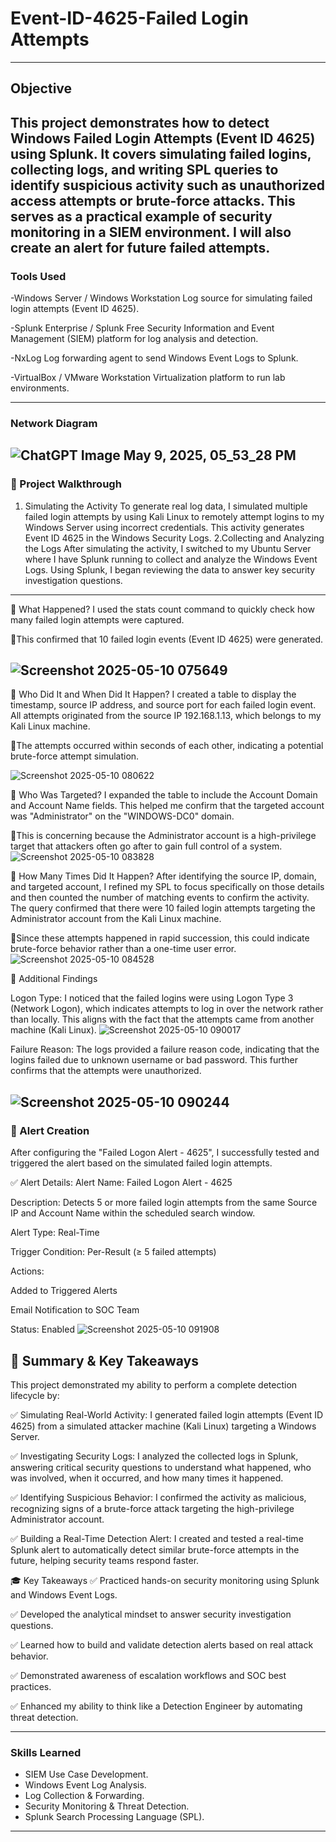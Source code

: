 # Event-ID-4625-Failed Login Attempts
---
## Objective
This project demonstrates how to detect Windows Failed Login Attempts (Event ID 4625) using Splunk. It covers simulating failed logins, collecting logs, and writing SPL queries to identify suspicious activity such as unauthorized access attempts or brute-force attacks. This serves as a practical example of security monitoring in a SIEM environment. I will also create an alert for future failed attempts.
---
### Tools Used
-Windows Server / Windows Workstation
Log source for simulating failed login attempts (Event ID 4625).

-Splunk Enterprise / Splunk Free
Security Information and Event Management (SIEM) platform for log analysis and detection.

-NxLog
Log forwarding agent to send Windows Event Logs to Splunk.

-VirtualBox / VMware Workstation
Virtualization platform to run lab environments.

---
### Network Diagram 

![ChatGPT Image May 9, 2025, 05_53_28 PM](https://github.com/user-attachments/assets/398648e4-af32-4dfd-a7b4-78ee83c6e632)
---
### 🧪 Project Walkthrough
1. Simulating the Activity
To generate real log data, I simulated multiple failed login attempts by using Kali Linux to remotely attempt logins to my Windows Server using incorrect credentials. This activity generates Event ID 4625 in the Windows Security Logs.
2.Collecting and Analyzing the Logs
After simulating the activity, I switched to my Ubuntu Server where I have Splunk running to collect and analyze the Windows Event Logs. Using Splunk, I began reviewing the data to answer key security investigation questions.
---

🧠 What Happened?
I used the stats count command to quickly check how many failed login attempts were captured.
  
🚨This confirmed that 10 failed login events (Event ID 4625) were generated.

 ![Screenshot 2025-05-10 075649](https://github.com/user-attachments/assets/da4acfcf-6543-4882-9de4-9483290604c6)
---
🧠 Who Did It and When Did It Happen?
I created a table to display the timestamp, source IP address, and source port for each failed login event.
All attempts originated from the source IP 192.168.1.13, which belongs to my Kali Linux machine. 

🚨The attempts occurred within seconds of each other, indicating a potential brute-force attempt simulation.

![Screenshot 2025-05-10 080622](https://github.com/user-attachments/assets/c2d96ee9-5bbc-4c9b-91f0-9c05f9152c45)

🧠 Who Was Targeted?
I expanded the table to include the Account Domain and Account Name fields. This helped me confirm that the targeted account was "Administrator" on the "WINDOWS-DC0" domain.

🚨This is concerning because the Administrator account is a high-privilege target that attackers often go after to gain full control of a system.
![Screenshot 2025-05-10 083828](https://github.com/user-attachments/assets/9c7ded0d-3dd6-465a-881a-1e87c20d6e2d)


🧠 How Many Times Did It Happen?
After identifying the source IP, domain, and targeted account, I refined my SPL to focus specifically on those details and then counted the number of matching events to confirm the activity. The query confirmed that there were 10 failed login attempts targeting the Administrator account from the Kali Linux machine.

🚨Since these attempts happened in rapid succession, this could indicate brute-force behavior rather than a one-time user error.
![Screenshot 2025-05-10 084528](https://github.com/user-attachments/assets/4df94dc9-0613-426c-ad95-1b395bd37221) 

🧩 Additional Findings 

Logon Type: I noticed that the failed logins were using Logon Type 3 (Network Logon), which indicates attempts to log in over the network rather than locally. This aligns with the fact that the attempts came from another machine (Kali Linux).
![Screenshot 2025-05-10 090017](https://github.com/user-attachments/assets/f7739add-f8eb-4ffe-9f4c-fc9d6e6e8693)

Failure Reason: The logs provided a failure reason code, indicating that the logins failed due to unknown username or bad password. This further confirms that the attempts were unauthorized.

![Screenshot 2025-05-10 090244](https://github.com/user-attachments/assets/a94f9175-f45a-4ec1-9ef3-20a8a6aee2a8)
---

### 🚨 Alert Creation
After configuring the "Failed Logon Alert - 4625", I successfully tested and triggered the alert based on the simulated failed login attempts.

✅ Alert Details:
Alert Name: Failed Logon Alert - 4625

Description: Detects 5 or more failed login attempts from the same Source IP and Account Name within the scheduled search window.

Alert Type: Real-Time

Trigger Condition: Per-Result (≥ 5 failed attempts)

Actions:

Added to Triggered Alerts

Email Notification to SOC Team

Status: Enabled
![Screenshot 2025-05-10 091908](https://github.com/user-attachments/assets/17445dcc-a344-48ad-a9c5-b37d81b564ed)

📝 Summary & Key Takeaways
---
This project demonstrated my ability to perform a complete detection lifecycle by:

✅ Simulating Real-World Activity:
I generated failed login attempts (Event ID 4625) from a simulated attacker machine (Kali Linux) targeting a Windows Server.

✅ Investigating Security Logs:
I analyzed the collected logs in Splunk, answering critical security questions to understand what happened, who was involved, when it occurred, and how many times it happened.

✅ Identifying Suspicious Behavior:
I confirmed the activity as malicious, recognizing signs of a brute-force attack targeting the high-privilege Administrator account.

✅ Building a Real-Time Detection Alert:
I created and tested a real-time Splunk alert to automatically detect similar brute-force attempts in the future, helping security teams respond faster.

🎓 Key Takeaways
✅ Practiced hands-on security monitoring using Splunk and Windows Event Logs.

✅ Developed the analytical mindset to answer security investigation questions.

✅ Learned how to build and validate detection alerts based on real attack behavior.

✅ Demonstrated awareness of escalation workflows and SOC best practices.

✅ Enhanced my ability to think like a Detection Engineer by automating threat detection.

---
### Skills Learned 
- SIEM Use Case Development.
- Windows Event Log Analysis.
- Log Collection & Forwarding.
- Security Monitoring & Threat Detection.
- Splunk Search Processing Language (SPL).
---
